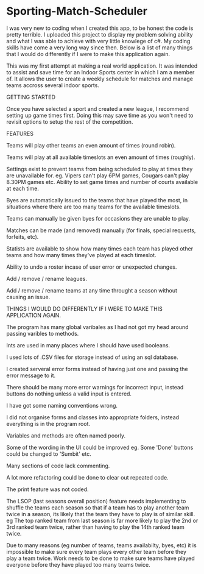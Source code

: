 # Sporting-Match-Scheduler
  I was very new to coding when I created this app, to be honest the code is pretty terrible. I uploaded this project to display my problem solving ability and what I was able to achieve with very little knowlege of c#. My coding skills have come a very long way since then. Below is a list of many things that I would do differently if I were to make this application again.


  This was my first attempt at making a real world application. It was intended to assist and save time for an Indoor Sports 
center in which I am a member of. It allows the user to create a weekly schedule for matches and manage teams accross several indoor sports.  
  

GETTING STARTED
  
  Once you have selected a sport and created a new league, I recommend setting up game times first.  Doing this may save time as you won't need to revisit options to setup the rest of the competition.


FEATURES

Teams will play other teams an even amount of times (round robin).

Teams will play at all available timeslots an even amount of times (roughly).

Settings exist to prevent teams from being scheduled to play at times they are unavailable for.
  eg. Vipers can't play 6PM games, Cougars can't play 8.30PM games etc.
Ability to set game times and number of courts available at each time.

Byes are automatically issued to the teams that have played the most, in situations where there are too many teams 
  for the available timeslots.
  
Teams can manually be given byes for occasions they are unable to play.

Matches can be made (and removed) manually (for finals, special requests, forfeits, etc).

Statists are available to show how many times each team has played other teams and how many times they've played
  at each timeslot.
  
Ability to undo a roster incase of user error or unexpected changes.

Add / remove / rename leagues.

Add / remove / rename teams at any time throught a season without causing an issue.



THINGS I WOULD DO DIFFERENTLY IF I WERE TO MAKE THIS APPLICATION AGAIN.

The program has many global varibales as I had not got my head around passing varibles to methods.

Ints are used in many places where I should have used booleans.

I used lots of .CSV files for storage instead of using an sql database.

I created serveral error forms instead of having just one and passing the error message to it.

There should be many more error warnings for incorrect input, instead buttons do nothing unless a valid input is entered.

I have got some naming conventions wrong.

I did not organise forms and classes into appropriate folders, instead everything is in the program root.

Variables and methods are often named poorly.

Some of the wording in the UI could be improved eg. Some 'Done' buttons could be changed to 'Sumbit' etc. 

Many sections of code lack commenting.

A lot more refactoring could be done to clear out repeated code.

The print feature was not coded.

The LSOP (last seasons overall position) feature needs implementing to shuffle the teams each season so that if a team has
  to play another team twice in a season, its likely that the team they have to play is of similar skill.
    eg The top ranked team from last season is far more likely to play the 2nd or 3rd ranked team twice, rather than having
    to play the 14th ranked team twice.
    
Due to many reasons (eg number of teams, teams availabilty, byes, etc) it is impossible to make sure every team plays every 
  other team before they play a team twice. Work needs to be done to make sure teams have played everyone before they have 
  played too many teams twice.
  




